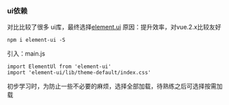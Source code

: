 ### ui依赖
对比比较了很多 ui库，最终选择[element.ui](http://element.eleme.io/#/zh-CN)   原因：提升效率，对vue.2.x比较友好

``` 
npm i element-ui -S
```

引入：main.js
```
import ElementUl from 'element-ui'
import 'element-ui/lib/theme-default/index.css'
```
初步学习时，为防止一些不必要的麻烦，选择全部加载，待熟练之后可选择按需加载
